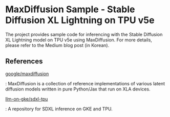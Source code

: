 # MaxDiffusion Sample - Stable Diffusion XL Lightning on TPU v5e

The project provides sample code for inferencing with the Stable Diffusion XL Lightning model on TPU v5e using MaxDiffusion. For more details, please refer to the Medium blog post (in Korean).

## References

[google/maxdiffusion](https://github.com/google/maxdiffusion)

: MaxDiffusion is a collection of reference implementations of various latent diffusion models written in pure Python/Jax that run on XLA devices.

[llm-on-gke/sdxl-tpu](https://github.com/llm-on-gke/sdxl-tpu) 

: A repository for SDXL inference on GKE and TPU.

